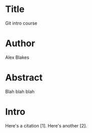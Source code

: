 # Title
Git intro course

# Author
Alex Blakes

# Abstract
Blah blah blah

# Intro
Here's a citation [1].
Here's another [2].
